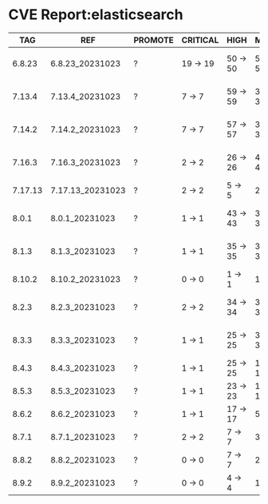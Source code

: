 # CVE Report:elasticsearch
|   TAG   |       REF        | PROMOTE | CRITICAL |   HIGH   |   MEDIUM   |    LOW     | UNKNOWN |
|---------|------------------|---------|----------|----------|------------|------------|---------|
| 6.8.23  | 6.8.23_20231023  | ?       | 19 -> 19 | 50 -> 50 | 510 -> 510 | 553 -> 553 | 0 -> 0  |
| 7.13.4  | 7.13.4_20231023  | ?       | 7 -> 7   | 59 -> 59 | 389 -> 389 | 262 -> 262 | 0 -> 0  |
| 7.14.2  | 7.14.2_20231023  | ?       | 7 -> 7   | 57 -> 57 | 398 -> 398 | 262 -> 262 | 0 -> 0  |
| 7.16.3  | 7.16.3_20231023  | ?       | 2 -> 2   | 26 -> 26 | 421 -> 421 | 207 -> 207 | 0 -> 0  |
| 7.17.13 | 7.17.13_20231023 | ?       | 2 -> 2   | 5 -> 5   | 22 -> 22   | 23 -> 23   | 0 -> 0  |
| 8.0.1   | 8.0.1_20231023   | ?       | 1 -> 1   | 43 -> 43 | 390 -> 390 | 201 -> 201 | 0 -> 0  |
| 8.1.3   | 8.1.3_20231023   | ?       | 1 -> 1   | 35 -> 35 | 382 -> 382 | 180 -> 180 | 0 -> 0  |
| 8.10.2  | 8.10.2_20231023  | ?       | 0 -> 0   | 1 -> 1   | 17 -> 17   | 21 -> 21   | 0 -> 0  |
| 8.2.3   | 8.2.3_20231023   | ?       | 2 -> 2   | 34 -> 34 | 370 -> 370 | 166 -> 166 | 0 -> 0  |
| 8.3.3   | 8.3.3_20231023   | ?       | 1 -> 1   | 25 -> 25 | 357 -> 357 | 166 -> 166 | 0 -> 0  |
| 8.4.3   | 8.4.3_20231023   | ?       | 1 -> 1   | 25 -> 25 | 139 -> 139 | 69 -> 69   | 0 -> 0  |
| 8.5.3   | 8.5.3_20231023   | ?       | 1 -> 1   | 23 -> 23 | 117 -> 117 | 57 -> 57   | 0 -> 0  |
| 8.6.2   | 8.6.2_20231023   | ?       | 1 -> 1   | 17 -> 17 | 54 -> 54   | 53 -> 53   | 0 -> 0  |
| 8.7.1   | 8.7.1_20231023   | ?       | 2 -> 2   | 7 -> 7   | 33 -> 33   | 38 -> 38   | 0 -> 0  |
| 8.8.2   | 8.8.2_20231023   | ?       | 0 -> 0   | 7 -> 7   | 22 -> 22   | 27 -> 27   | 0 -> 0  |
| 8.9.2   | 8.9.2_20231023   | ?       | 0 -> 0   | 4 -> 4   | 18 -> 18   | 23 -> 23   | 0 -> 0  |
